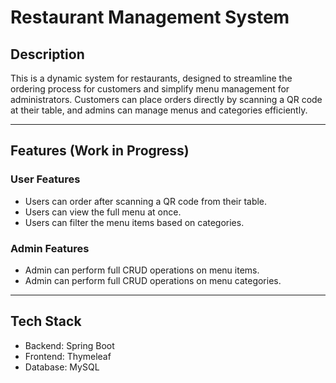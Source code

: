 # Restaurant Management System

## Description

This is a dynamic system for restaurants, designed to streamline the ordering process for customers and simplify menu management for administrators. Customers can place orders directly by scanning a QR code at their table, and admins can manage menus and categories efficiently.

---

## Features (Work in Progress)

### User Features
- Users can order after scanning a QR code from their table.
- Users can view the full menu at once.
- Users can filter the menu items based on categories.

### Admin Features
- Admin can perform full CRUD operations on menu items.
- Admin can perform full CRUD operations on menu categories.

---

## Tech Stack
- Backend: Spring Boot
- Frontend: Thymeleaf
- Database: MySQL
